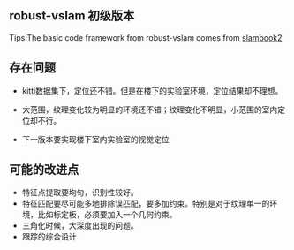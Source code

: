 ## robust-vslam 初级版本
Tips:The basic code framework from robust-vslam comes from [slambook2](https://github.com/gaoxiang12/slambook2)

## 存在问题

- kitti数据集下，定位还不错。但是在楼下的实验室环境，定位结果却不理想。

- 大范围，纹理变化较为明显的环境还不错；纹理变化不明显，小范围的室内定位却不行。

- 下一版本要实现楼下室内实验室的视觉定位

## 可能的改进点

- 特征点提取要均匀，识别性较好。
- 特征匹配要尽可能多地排除误匹配，要多加约束。特别是对于纹理单一的环境，比如标定板，必须要加入一个几何约束。
- 三角化时候，大深度出现的问题。
- 跟踪的综合设计



